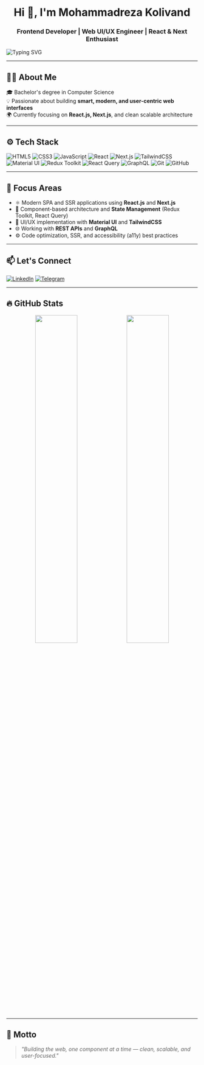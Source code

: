 <h1 align="center">Hi 👋, I'm Mohammadreza Kolivand</h1>
<h3 align="center">Frontend Developer | Web UI/UX Engineer | React & Next Enthusiast</h3>

<img src="https://readme-typing-svg.demolab.com?font=Fira+Code&size=20&duration=3000&pause=2000&color=00BFFF&center=true&center=true&width=435&lines=Creating+Smart+%26+Scalable+Interfaces;Frontend+Developer+%7C+React+%7C+Next.js;Passionate+about+UI%2FUX+Design+%26+Web+Apps" alt="Typing SVG" />

---

## 👨‍💻 About Me

🎓 Bachelor's degree in Computer Science  
💡 Passionate about building **smart, modern, and user-centric web interfaces**  
🌍 Currently focusing on **React.js, Next.js**, and clean scalable architecture  

---
## ⚙️ Tech Stack

![HTML5](https://img.shields.io/badge/-HTML5-E34F26?logo=html5&logoColor=white&style=flat-square)
![CSS3](https://img.shields.io/badge/-CSS3-1572B6?logo=css3&logoColor=white&style=flat-square)
![JavaScript](https://img.shields.io/badge/-JavaScript-F7DF1E?logo=javascript&logoColor=black&style=flat-square)
![React](https://img.shields.io/badge/-React-61DAFB?logo=react&logoColor=black&style=flat-square)
![Next.js](https://img.shields.io/badge/-Next.js-000000?logo=next.js&logoColor=white&style=flat-square)
![TailwindCSS](https://img.shields.io/badge/-Tailwind-38B2AC?logo=tailwind-css&logoColor=white&style=flat-square)
![Material UI](https://img.shields.io/badge/-MUI-007FFF?logo=mui&logoColor=white&style=flat-square)
![Redux Toolkit](https://img.shields.io/badge/-Redux_Toolkit-764abc?logo=redux&logoColor=white&style=flat-square)
![React Query](https://img.shields.io/badge/-React_Query-FF4154?logo=reactquery&logoColor=white&style=flat-square)
![GraphQL](https://img.shields.io/badge/-GraphQL-E10098?logo=graphql&logoColor=white&style=flat-square)
![Git](https://img.shields.io/badge/-Git-F05032?logo=git&logoColor=white&style=flat-square)
![GitHub](https://img.shields.io/badge/-GitHub-181717?logo=github&logoColor=white&style=flat-square)

---

## 📌 Focus Areas

- ⚛️ Modern SPA and SSR applications using **React.js** and **Next.js**  
- 🧱 Component-based architecture and **State Management** (Redux Toolkit, React Query)  
- 🎨 UI/UX implementation with **Material UI** and **TailwindCSS**  
- 🌐 Working with **REST APIs** and **GraphQL**  
- ⚙️ Code optimization, SSR, and accessibility (a11y) best practices  

---

## 📫 Let's Connect

[![LinkedIn](https://img.shields.io/badge/LinkedIn-Mohammadreza_Kolivand-blue?logo=linkedin&style=flat-square)](https://www.linkedin.com/in/mohammadreza-kolivand-a40396243/)
[![Telegram](https://img.shields.io/badge/Telegram-Blackintelegence-blue?logo=telegram&style=flat-square)](https://t.me/Blackintelegence)

---

## 🔥 GitHub Stats

<p align="center">
  <img src="https://github-readme-stats.vercel.app/api?username=Mohammad-Kolivand&show_icons=true&theme=tokyonight" width="47%" />
  <img src="https://github-readme-streak-stats.herokuapp.com?user=Mohammad-Kolivand&theme=tokyonight" width="47%" />
</p>

---

## 💬 Motto

> *"Building the web, one component at a time — clean, scalable, and user-focused."*

